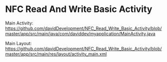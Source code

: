 # NFC Read And Write Basic Activity

Main Activity:
https://github.com/davidDevelopment/NFC_Read_Write_Basic_Activity/blob/master/app/src/main/java/com/daviddev/myapplication/MainActivity.java

Main Layout:
https://github.com/davidDevelopment/NFC_Read_Write_Basic_Activity/blob/master/app/src/main/res/layout/activity_main.xml



